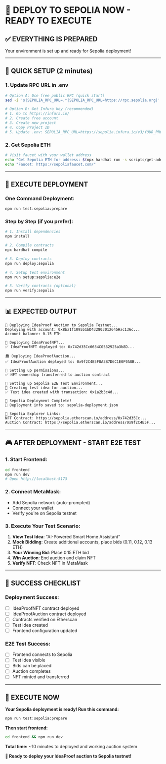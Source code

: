 # 🚀 **DEPLOY TO SEPOLIA NOW - READY TO EXECUTE**

## ✅ **EVERYTHING IS PREPARED**

Your environment is set up and ready for Sepolia deployment!

---

## 🔧 **QUICK SETUP (2 minutes)**

### **1. Update RPC URL in .env**
```bash
# Option A: Use free public RPC (quick start)
sed -i 's|SEPOLIA_RPC_URL=.*|SEPOLIA_RPC_URL=https://rpc.sepolia.org|' .env

# Option B: Get Infura key (recommended)
# 1. Go to https://infura.io/
# 2. Create free account
# 3. Create new project
# 4. Copy Project ID
# 5. Update .env: SEPOLIA_RPC_URL=https://sepolia.infura.io/v3/YOUR_PROJECT_ID
```

### **2. Get Sepolia ETH**
```bash
# Visit faucet with your wallet address
echo "Get Sepolia ETH for address: $(npx hardhat run -s scripts/get-address.js)"
echo "Faucet: https://sepoliafaucet.com/"
```

---

## 🚀 **EXECUTE DEPLOYMENT**

### **One Command Deployment:**
```bash
npm run test:sepolia:prepare
```

### **Step by Step (if you prefer):**
```bash
# 1. Install dependencies
npm install

# 2. Compile contracts
npx hardhat compile

# 3. Deploy contracts
npm run deploy:sepolia

# 4. Setup test environment
npm run setup:sepolia:e2e

# 5. Verify contracts (optional)
npm run verify:sepolia
```

---

## 📊 **EXPECTED OUTPUT**

```
🚀 Deploying IdeaProof Auction to Sepolia Testnet...
Deploying with account: 0x8ba1f109551bD432803012645Hac136c...
Account balance: 0.15 ETH

📝 Deploying IdeaProofNFT...
✅ IdeaProofNFT deployed to: 0x742d35Cc6634C0532925a3b8D...

🏛️ Deploying IdeaProofAuction...
✅ IdeaProofAuction deployed to: 0x9f2C4E5F8A3B7D6C1E0F9A8B...

🔗 Setting up permissions...
✅ NFT ownership transferred to auction contract

🧪 Setting up Sepolia E2E Test Environment...
📝 Creating test idea for auction...
✅ Test idea created with transaction: 0x1a2b3c4d...

🎉 Sepolia Deployment Complete!
📄 Deployment info saved to: sepolia-deployment.json

🔗 Sepolia Explorer Links:
NFT Contract: https://sepolia.etherscan.io/address/0x742d35Cc...
Auction Contract: https://sepolia.etherscan.io/address/0x9f2C4E5F...
```

---

## 🎮 **AFTER DEPLOYMENT - START E2E TEST**

### **1. Start Frontend:**
```bash
cd frontend
npm run dev
# Open http://localhost:5173
```

### **2. Connect MetaMask:**
- Add Sepolia network (auto-prompted)
- Connect your wallet
- Verify you're on Sepolia testnet

### **3. Execute Your Test Scenario:**
1. **View Test Idea**: "AI-Powered Smart Home Assistant"
2. **Mock Bidding**: Create additional accounts, place bids (0.11, 0.12, 0.13 ETH)
3. **Your Winning Bid**: Place 0.15 ETH bid
4. **Win Auction**: End auction and claim NFT
5. **Verify NFT**: Check NFT in MetaMask

---

## 🎯 **SUCCESS CHECKLIST**

### **Deployment Success:**
- [ ] IdeaProofNFT contract deployed
- [ ] IdeaProofAuction contract deployed  
- [ ] Contracts verified on Etherscan
- [ ] Test idea created
- [ ] Frontend configuration updated

### **E2E Test Success:**
- [ ] Frontend connects to Sepolia
- [ ] Test idea visible
- [ ] Bids can be placed
- [ ] Auction completes
- [ ] NFT minted and transferred

---

## 🚀 **EXECUTE NOW**

**Your Sepolia deployment is ready! Run this command:**

```bash
npm run test:sepolia:prepare
```

**Then start frontend:**
```bash
cd frontend && npm run dev
```

**Total time:** ~10 minutes to deployed and working auction system

**🎉 Ready to deploy your IdeaProof auction to Sepolia testnet!**